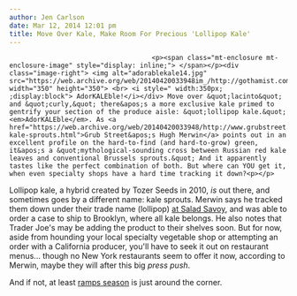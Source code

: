 ```yaml
---
author: Jen Carlson
date: Mar 12, 2014 12:01 pm
title: Move Over Kale, Make Room For Precious 'Lollipop Kale'
---
```


	
										<p><span class="mt-enclosure mt-enclosure-image" style="display: inline;"> </span></p><div class="image-right"> <img alt="adorablekale14.jpg" src="https://web.archive.org/web/20140420033948im_/http://gothamist.com/attachments/arts_jen/adorablekale14.jpg" width="350" height="350"> <br> <i style=" width:350px; ;display:block"> AdorKALEble!</i></div> Move over &quot;lacinto&quot; and &quot;curly,&quot; there&apos;s a more exclusive kale primed to gentrify your section of the produce aisle: &quot;lollipop kale.&quot; <em>AdorKALEble</em>. As <a href="https://web.archive.org/web/20140420033948/http://www.grubstreet.com/2014/03/lollipop-kale-sprouts.html">Grub Street&apos;s Hugh Merwin</a> points out in an excellent profile on the hard-to-find (and hard-to-grow) green, it&apos;s a &quot;mythological-sounding cross between Russian red kale leaves and conventional Brussels sprouts.&quot; And it apparently tastes like the perfect combination of both. But where can YOU get it, when even specialty shops have a hard time tracking it down?<p></p>

<p>Lollipop kale, a hybrid created by Tozer Seeds in 2010, <em>is</em> out there, and sometimes goes by a different name: kale sprouts. Merwin says he tracked them down under their trade name (lollipop) <a href="https://web.archive.org/web/20140420033948/http://saladsavoy.com/lollipops/">at Salad Savoy</a>, and was able to order a case to ship to Brooklyn, where all kale belongs. He also notes that Trader Joe&apos;s may be adding the product to their shelves soon. But for now, aside from hounding your local specialty vegetable shop or attempting an order with a California producer, you&apos;ll have to seek it out on restaurant menus... though no New York restaurants seem to offer it now, according to Merwin, maybe they will after this big <em>press push</em>.</p>

<p>And if not, at least <a href="https://web.archive.org/web/20140420033948/http://gothamist.com/tags/ramps">ramps season</a> is just around the corner.</p>					
										
									
				